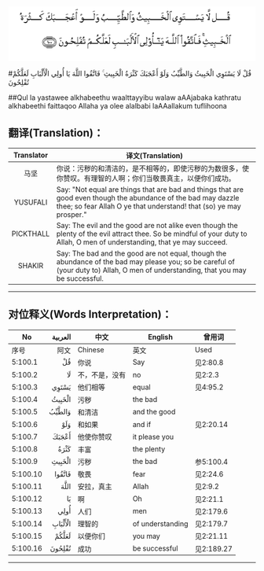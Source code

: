 ![005:100](images/005_100.gif)

#قُلْ لَا يَسْتَوِي الْخَبِيثُ وَالطَّيِّبُ وَلَوْ أَعْجَبَكَ كَثْرَةُ الْخَبِيثِ ۚ فَاتَّقُوا اللَّهَ يَا أُولِي الْأَلْبَابِ لَعَلَّكُمْ تُفْلِحُونَ 

##Qul la yastawee alkhabeethu waalttayyibu walaw aAAjabaka kathratu alkhabeethi faittaqoo Allaha ya olee alalbabi laAAallakum tuflihoona 

## 翻译(Translation)：

| Translator | 译文(Translation)                                            |
| :--------: | ------------------------------------------------------------ |
|    马坚    | 你说：污秽的和清洁的，是不相等的，即使污秽的为数很多，使你赞叹。有理智的人啊；你们当敬畏真主，以便你们成功。 |
|  YUSUFALI  | Say: "Not equal are things that are bad and things that are good even though the abundance of the bad may dazzle thee; so fear Allah O ye that understand! that (so) ye may prosper." |
| PICKTHALL  | Say: The evil and the good are not alike even though the plenty of the evil attract thee. So be mindful of your duty to Allah, O men of understanding, that ye may succeed. |
|   SHAKIR   | Say: The bad and the good are not equal, though the abundance of the bad may please you; so be careful of (your duty to) Allah, O men of understanding, that you may be successful. |

---

## 对位释义(Words Interpretation)：

| No   | العربية | 中文    | English | 曾用词 |
| ---- | ------: | ------- | ------- | ------ |
| 序号 |    阿文 | Chinese | 英文    | Used   |
| 5:100.1  | قُلْ      | 你说           | Say              | 见2:80.8   |
| 5:100.2  | لَا      | 不，不是，没有 | no               | 见2:2.3    |
| 5:100.3  | يَسْتَوِي   | 他们相等       | equal            | 见4:95.2   |
| 5:100.4  | الْخَبِيثُ  | 污秽           | the bad          |            |
| 5:100.5  | وَالطَّيِّبُ  | 和清洁         | and the good     |            |
| 5:100.6  | وَلَوْ     | 和如果         | and if           | 见2:20.14  |
| 5:100.7  | أَعْجَبَكَ   | 他使你赞叹     | it please you    |            |
| 5:100.8  | كَثْرَةُ    | 丰富           | the plenty       |            |
| 5:100.9  | الْخَبِيثِ  | 污秽           | the bad          | 参5:100.4  |
| 5:100.10 | فَاتَّقُوا  | 敬畏           | fear             | 见2:24.6   |
| 5:100.11 | اللَّهَ    | 安拉，真主     | Allah            | 见2:9.2    |
| 5:100.12 | يَا      | 啊             | Oh               | 见2:21.1   |
| 5:100.13 | أُولِي    | 人们           | men              | 见2:179.6  |
| 5:100.14 | الْأَلْبَابِ | 理智的         | of understanding | 见2:179.7  |
| 5:100.15 | لَعَلَّكُمْ   | 以便你们       | you may          | 见2:21.11  |
| 5:100.16 | تُفْلِحُونَ  | 成功           | be successful    | 见2:189.27 |

---
